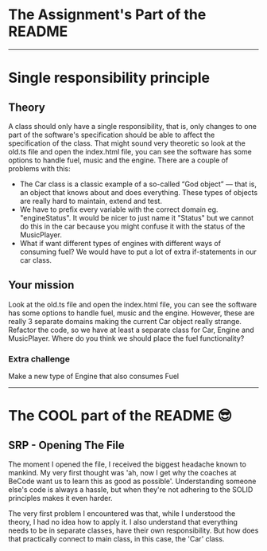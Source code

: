 # The Assignment's Part of the README 

---

# Single responsibility principle

## Theory
A class should only have a single responsibility, that is, only changes to one part of the software's specification should be able to affect the specification of the class.
That might sound very theoretic so look at the old.ts file and open the index.html file, you can see the software has some options to handle fuel, music and the engine.
There are a couple of problems with this:

- The Car class is a classic example of a so-called “God object” — that is, an object that knows about and does everything. These types of objects are really hard to maintain, extend and test.
- We have to prefix every variable with the correct domain eg. "engineStatus". It would be nicer to just name it "Status" but we cannot do this in the car because you might confuse it with the status of the MusicPlayer.
- What if want different types of engines with different ways of consuming fuel? We would have to put a lot of extra if-statements in our car class.

## Your mission
Look at the old.ts file and open the index.html file, you can see the software has some options to handle fuel, music and the engine. However, these are really 3 separate domains making the current Car object really strange.
Refactor the code, so we have at least a separate class for Car, Engine and MusicPlayer. Where do you think we should place the fuel functionality?

### Extra challenge
Make a new type of Engine that also consumes Fuel

---

# The COOL part of the README :sunglasses:

## SRP - Opening The File
The moment I opened the file, I received the biggest headache known to mankind.
My very first thought was 'ah, now I get why the coaches at BeCode want us to learn this as good as possible'.
Understanding someone else's code is always a hassle, but when they're not adhering to the SOLID principles makes it even harder.

The very first problem I encountered was that, while I understood the theory, I had no idea how to apply it.
I also understand that everything needs to be in separate classes, have their own responsibility.
But how does that practically connect to main class, in this case, the 'Car' class.